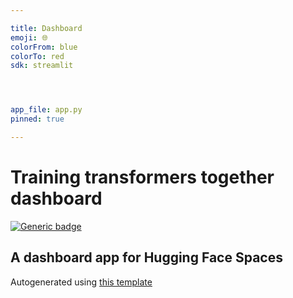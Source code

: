 ```yaml
---

title: Dashboard
emoji: 🌐
colorFrom: blue
colorTo: red
sdk: streamlit




app_file: app.py
pinned: true

---
```



# Training transformers together dashboard

[![Generic badge](https://img.shields.io/badge/🤗-Open%20In%20Spaces-blue.svg)](https://huggingface.co/spaces/training-transformers-together/training-transformers-together-dashboard)

A dashboard app for Hugging Face Spaces
---

Autogenerated using [this template](https://github.com/nateraw/spaces-template)

